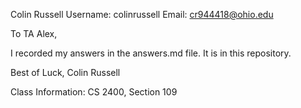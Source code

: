 Colin Russell
Username: colinrussell
Email: cr944418@ohio.edu

To TA Alex,

I recorded my answers in the answers.md file. It is in this repository.

Best of Luck,
Colin Russell


Class Information:
CS 2400, Section 109
